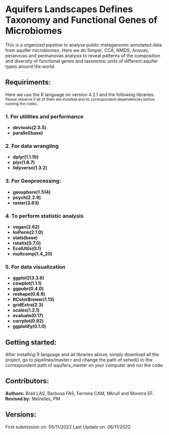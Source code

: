 # Aquifers Landscapes Defines Taxonomy and Functional Genes of Microbiomes 

This is a organized pipeline to analyse public metagenomic annotated data from aquifer microbiomes. Here we do Simper, CCA, NMDS, Anovas, peranovas and permanovas analysis to reveal patterns of the composition and diversity of functional genes and taxonomic units of different aquifer types around the world.

## Requiriments:
Here we use the R language on version 4.2.1 and the following libraries:  
<sub>Please observe if all of them are installed and its correspondent dependencies before running the codes.</sub>

### 1. For utilities and performance
- **devtools(2.5.5)**
- **parallel(base)**

### 2. For data wrangling
- **dplyr(1.1.10)**
- **plyr(1.8.7)**
- **tidyverse(1.3.2)**

### 3. For Geoprocessing:
- **geosphere(1.514)**
- **psych(2.2.9)**
- **raster(3.63)**

### 4. To perform statistic analysis
- **vegan(2.62)** 
- **lmPerm(2.1.0)**
- **stats(base)** 
- **rstatix(0.7.0)** 
- **EcolUtils(0.1)**
- **multcomp(1.4_20)** 

### 5. For data visualization
- **ggplot2(3.3.6)** 
- **cowplot(1.1.1)** 
- **ggpubr(0.4.0)** 
- **reshape(0.8.9)**
- **RColorBrewer(1.13)**
- **gridExtra(2.3)**
- **scales(1.2.1)**
- **evaluate(0.17)**
- **corrplot(0.92)**
- **ggplotify(0.1.0)**

## Getting started:
After installing R language and all libraries above, simply download all the project, go to pipelines/master.r and change the path of setwd() to the correspondent path of aquifers_master on your computer and run the code. 

## Contributors:

**Authors:** Brait LAS, Barbosa FAS, Ferreira CAM, Mkrull and Moreira EF.  
**Revised by:** Meirelles, PM

## Versions:
First submission on: 05/11/2022
Last Update on: 06/11/2022
